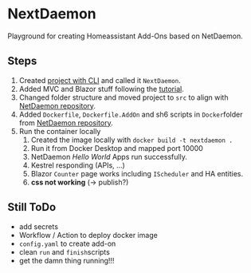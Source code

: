 # NextDaemon

Playground for creating Homeassistant Add-Ons based on NetDaemon.


## Steps
1. Created [project with CLI](https://netdaemon.xyz/docs/v3/started/development#2-get-the-project-template) and called it `NextDaemon`.
1. Added MVC and Blazor stuff following the [tutorial](https://netdaemon.xyz/docs/v3/tutorials/webhost).
1. Changed folder structure and moved project to `src` to align with [NetDaemon repository](https://github.com/net-daemon/netdaemon/tree/dev).
1. Added `Dockerfile`, `Dockerfile.AddOn` and sh6 scripts in `Docker`folder from [NetDaemon repository](https://github.com/net-daemon/netdaemon/tree/dev).
1. Run the container locally
    1. Created the image locally with `docker build -t nextdaemon .`
    1. Run it from Docker Desktop and mapped port 10000
    1. NetDaemon *Hello World* Apps run successfully.
    1. Kestrel responding (APIs, ...)
    1. Blazor `Counter` page works including `IScheduler` and HA entities.
    1. **css not working** (-> publish?)


## Still ToDo
- add secrets
- Workflow / Action to deploy docker image
- `config.yaml` to create add-on
- clean `run` and `finish`scripts
- get the damn thing running!!!